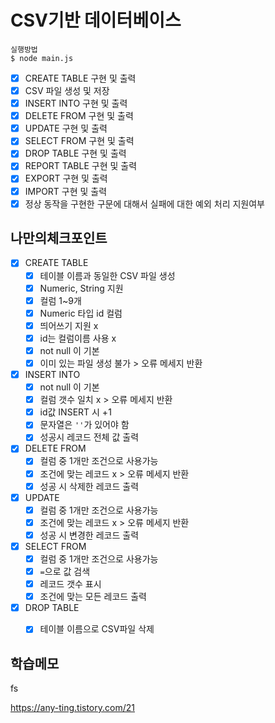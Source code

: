 # CSV기반 데이터베이스

```shell
실행방법
$ node main.js
```



- [x] CREATE TABLE 구현 및 출력
- [x] CSV 파일 생성 및 저장
- [x] INSERT INTO 구현 및 출력
- [x] DELETE FROM 구현 및 출력
- [x] UPDATE 구현 및 출력
- [x] SELECT FROM 구현 및 출력
- [x] DROP TABLE 구현 및 출력
- [x] REPORT TABLE 구현 및 출력
- [x] EXPORT 구현 및 출력
- [x] IMPORT 구현 및 출력
- [x] 정상 동작을 구현한 구문에 대해서 실패에 대한 예외 처리 지원여부

## 나만의체크포인트

- [x] CREATE TABLE
  - [x] 테이블 이름과 동일한 CSV 파일 생성
  - [x] Numeric, String 지원
  - [x] 컬럼 1~9개
  - [x] Numeric 타입 id 컬럼
  - [x] 띄어쓰기 지원 x
  - [x] id는 컬럼이름 사용 x
  - [x] not null 이 기본
  - [x] 이미 있는 파일 생성 불가 > 오류 메세지 반환
- [x] INSERT INTO
  - [x] not null 이 기본
  - [x] 컬럼 갯수 일치 x > 오류 메세지 반환
  - [x] id값 INSERT 시 +1
  - [x] 문자열은 `''`가 있어야 함
  - [x] 성공시 레코드 전체 값 출력
- [x] DELETE FROM
  - [x] 컬럼 중 1개만 조건으로 사용가능
  - [x] 조건에 맞는 레코드 x >  오류 메세지 반환
  - [x] 성공 시 삭제한 레코드 출력
- [x] UPDATE
  - [x] 컬럼 중 1개만 조건으로 사용가능
  - [x] 조건에 맞는 레코드 x > 오류 메세지 반환
  - [x] 성공 시 변경한 레코드 출력
- [x] SELECT FROM
  - [x] 컬럼 중 1개만 조건으로 사용가능
  - [x] `=`으로 값 검색
  - [x] 레코드 갯수 표시
  - [x] 조건에 맞는 모든 레코드 출력
- [x] DROP TABLE
  - [x] 테이블 이름으로 CSV파일 삭제



## 학습메모

fs

https://any-ting.tistory.com/21